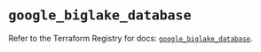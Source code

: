 # `google_biglake_database`

Refer to the Terraform Registry for docs: [`google_biglake_database`](https://registry.terraform.io/providers/hashicorp/google/6.15.0/docs/resources/biglake_database).

